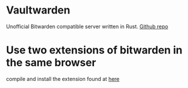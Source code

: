# Vaultwarden

Unofficial Bitwarden compatible server written in Rust. [Github repo](https://github.com/dani-garcia/vaultwarden)

# Use two extensions of bitwarden in the same browser
compile and install the extension found at [here](https://contributing.bitwarden.com/clients/browser/)
